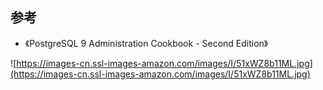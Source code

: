 ## 参考
* 《PostgreSQL 9 Administration Cookbook - Second Edition》

![https://images-cn.ssl-images-amazon.com/images/I/51xWZ8b11ML.jpg](https://images-cn.ssl-images-amazon.com/images/I/51xWZ8b11ML.jpg)

